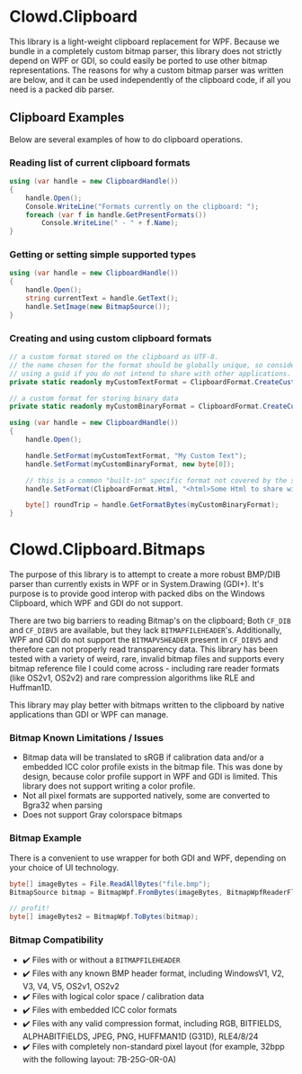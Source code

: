 # Clowd.Clipboard
This library is a light-weight clipboard replacement for WPF. Because we bundle in a completely custom bitmap parser, this library does not strictly depend on WPF or GDI, so could easily be ported to use other bitmap representations. The reasons for why a custom bitmap parser was written are below, and it can be used independently of the clipboard code, if all you need is a packed dib parser.

## Clipboard Examples
Below are several examples of how to do clipboard operations.

### Reading list of current clipboard formats

```cs
using (var handle = new ClipboardHandle())
{
    handle.Open();
    Console.WriteLine("Formats currently on the clipboard: ");
    foreach (var f in handle.GetPresentFormats())
        Console.WriteLine(" - " + f.Name);
}
```

### Getting or setting simple supported types

```cs
using (var handle = new ClipboardHandle())
{
    handle.Open();
    string currentText = handle.GetText();
    handle.SetImage(new BitmapSource());
}
```

### Creating and using custom clipboard formats

```cs
// a custom format stored on the clipboard as UTF-8. 
// the name chosen for the format should be globally unique, so consider
// using a guid if you do not intend to share with other applications.
private static readonly myCustomTextFormat = ClipboardFormat.CreateCustomFormat("MyAppString", new TextUtf8());

// a custom format for storing binary data
private static readonly myCustomBinaryFormat = ClipboardFormat.CreateCustomFormat("MyAppBytes");

using (var handle = new ClipboardHandle())
{
    handle.Open();

    handle.SetFormat(myCustomTextFormat, "My Custom Text");
    handle.SetFormat(myCustomBinaryFormat, new byte[0]);

    // this is a common "built-in" specific format not covered by the simple functions such as "GetText".
    handle.SetFormat(ClipboardFormat.Html, "<html>Some Html to share with other applications</html>");

    byte[] roundTrip = handle.GetFormatBytes(myCustomBinaryFormat);
}
```

# Clowd.Clipboard.Bitmaps
The purpose of this library is to attempt to create a more robust BMP/DIB parser than currently exists in WPF or in System.Drawing (GDI+). It's purpose is to provide good interop with packed dibs on the Windows Clipboard, which WPF and GDI do not support.

There are two big barriers to reading Bitmap's on the clipboard; Both `CF_DIB` and `CF_DIBV5` are available, but they lack `BITMAPFILEHEADER`'s. Additionally, WPF and GDI do not support the `BITMAPV5HEADER` present in `CF_DIBV5` and therefore can not properly read transparency data. This library has been tested with a variety of weird, rare, invalid bitmap files and supports every bitmap reference file I could come across - including rare reader formats (like OS2v1, OS2v2) and rare compression algorithms like RLE and Huffman1D.

This library may play better with bitmaps written to the clipboard by native applications than GDI or WPF can manage.

### Bitmap Known Limitations / Issues
 - Bitmap data will be translated to sRGB if calibration data and/or a embedded ICC color profile exists in the bitmap file. This was done by design, because color profile support in WPF and GDI is limited. This library does not support writing a color profile.
 - Not all pixel formats are supported natively, some are converted to Bgra32 when parsing
 - Does not support Gray colorspace bitmaps

### Bitmap Example
There is a convenient to use wrapper for both GDI and WPF, depending on your choice of UI technology.
```cs
byte[] imageBytes = File.ReadAllBytes("file.bmp");
BitmapSource bitmap = BitmapWpf.FromBytes(imageBytes, BitmapWpfReaderFlags.PreserveInvalidAlphaChannel);

// profit!
byte[] imageBytes2 = BitmapWpf.ToBytes(bitmap);
```

### Bitmap Compatibility

 - :heavy_check_mark: Files with or without a `BITMAPFILEHEADER`
 - :heavy_check_mark: Files with any known BMP header format, including WindowsV1, V2, V3, V4, V5, OS2v1, OS2v2
 - :heavy_check_mark: Files with logical color space / calibration data
 - :heavy_check_mark: Files with embedded ICC color formats
 - :heavy_check_mark: Files with any valid compression format, including RGB, BITFIELDS, ALPHABITFIELDS, JPEG, PNG, HUFFMAN1D (G31D), RLE4/8/24
 - :heavy_check_mark: Files with completely non-standard pixel layout (for example, 32bpp with the following layout: 7B-25G-0R-0A)
